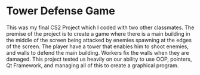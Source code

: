 # Tower Defense Game
This was my final CS2 Project which I coded with two other classmates. The premise of the project is to create a game where there is a main building in the middle of the screen being attacked by enemies spawning at the edges of the screen.
The player have a tower that enables him to shoot enemies, and walls to defend the main building. Workers fix the walls when they are damaged.
This project tested us heavily on our ability to use OOP, pointers, Qt Framework, and managing all of this to create a graphical program.
